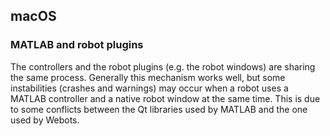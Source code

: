 ## macOS

### MATLAB and robot plugins

The controllers and the robot plugins (e.g. the robot windows) are sharing the
same process. Generally this mechanism works well, but some instabilities
(crashes and warnings) may occur when a robot uses a MATLAB controller and a
native robot window at the same time. This is due to some conflicts between the Qt
libraries used by MATLAB and the one used by Webots.
